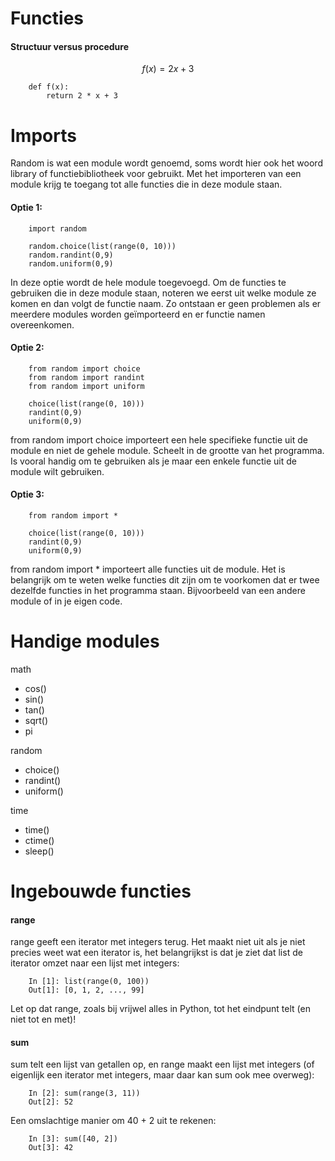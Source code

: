 # Functies
#### Structuur versus procedure
$$f(x) = 2x + 3$$

```
    def f(x):
        return 2 * x + 3
```

# Imports
Random is wat een module wordt genoemd, soms wordt hier ook het woord library of functiebibliotheek voor gebruikt. Met het importeren van een module krijg te toegang tot alle functies die in deze module staan.

#### Optie 1:

```
    import random

    random.choice(list(range(0, 10)))
    random.randint(0,9)
    random.uniform(0,9)
```
In deze optie wordt de hele module toegevoegd. Om de functies te gebruiken die in deze module staan, noteren we eerst uit welke module ze komen en dan volgt de functie naam. Zo ontstaan er geen problemen als er meerdere modules worden geïmporteerd en er functie namen overeenkomen.



#### Optie 2:

```
    from random import choice
    from random import randint
    from random import uniform

    choice(list(range(0, 10)))
    randint(0,9)
    uniform(0,9)
```
from random import choice importeert een hele specifieke functie uit de module en niet de gehele module. Scheelt in de grootte van het programma. Is vooral handig om te gebruiken als je maar een enkele functie uit de module wilt gebruiken.


#### Optie 3:

```
    from random import *

    choice(list(range(0, 10)))
    randint(0,9)
    uniform(0,9)
```
from random import * importeert alle functies uit de module. Het is belangrijk om te weten welke functies dit zijn om te voorkomen dat er twee dezelfde functies in het programma staan. Bijvoorbeeld van een andere module of in je eigen code.

# Handige modules

math
- cos()
- sin()
- tan()
- sqrt()
- pi

random
- choice()
- randint()
- uniform()

time
- time()
- ctime()
- sleep()


# Ingebouwde functies
#### range
range geeft een iterator met integers terug. Het maakt niet uit als je niet precies weet wat een iterator is, het belangrijkst is dat je ziet dat list de iterator omzet naar een lijst met integers:
```
    In [1]: list(range(0, 100))
    Out[1]: [0, 1, 2, ..., 99]
```
Let op dat range, zoals bij vrijwel alles in Python, tot het eindpunt telt (en niet tot en met)!


#### sum
sum telt een lijst van getallen op, en range maakt een lijst met integers (of eigenlijk een iterator met integers, maar daar kan sum ook mee overweg):
```
    In [2]: sum(range(3, 11))
    Out[2]: 52
```
Een omslachtige manier om 40 + 2 uit te rekenen:

```
    In [3]: sum([40, 2])
    Out[3]: 42
```